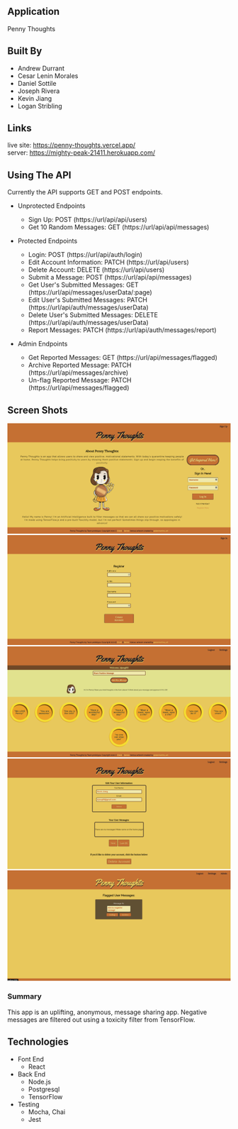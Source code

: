 ## Application
Penny Thoughts

## Built By
- Andrew Durrant
- Cesar Lenin Morales
- Daniel Sottile
- Joseph Rivera
- Kevin Jiang
- Logan Stribling

## Links
live site: https://penny-thoughts.vercel.app/<br />
server: https://mighty-peak-21411.herokuapp.com/

## Using The API
Currently the API supports GET and POST endpoints.

- Unprotected Endpoints<br />
  + Sign Up: POST (https://url/api/api/users)<br />
  + Get 10 Random Messages: GET (https://url/api/api/messages)<br />

- Protected Endpoints<br />
  + Login: POST (https://url/api/auth/login)<br />
  + Edit Account Information: PATCH (https://url/api/users)<br />
  + Delete Account: DELETE (https://url/api/users)<br />
  + Submit a Message: POST (https://url/api/api/messages)
  + Get User's Submitted Messages: GET (https://url/api/messages/userData/:page)<br />
  + Edit User's Submitted Messages: PATCH (https://url/api/auth/messages/userData)<br />
  + Delete User's Submitted Messages: DELETE (https://url/api/auth/messages/userData)<br />
  + Report Messages: PATCH (https://url/api/auth/messages/report)<br />

- Admin Endpoints<br />
  + Get Reported Messages: GET (https://url/api/messages/flagged)<br />
  + Archive Reported Message: PATCH (https://url/api/messages/archive)<br />
  + Un-flag Reported Message: PATCH (https://url/api/messages/flagged)<br />

## Screen Shots
![Landing/LogIn](images/LandingLoginPage.png)<br />
![Registration](images/RegistrationPage.png)<br />
![Dashboard](images/Dashboard.png)<br />
![Settings](images/SettingsPage.png)<br />
![Admin](images/AdminPage.png)<br />

### Summary
This app is an uplifting, anonymous, message sharing app. Negative messages are filtered out using a toxicity filter from TensorFlow. 

## Technologies
- Font End
  * React
- Back End
  * Node.js
  * Postgresql
  * TensorFlow
- Testing
  * Mocha, Chai
  * Jest
